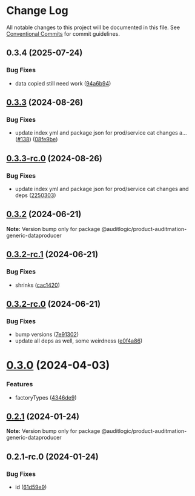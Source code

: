 # Change Log

All notable changes to this project will be documented in this file.
See [Conventional Commits](https://conventionalcommits.org) for commit guidelines.

## 0.3.4 (2025-07-24)


### Bug Fixes

* data copied still need work ([94a6b94](https://github.com/zerobias-org/product/commit/94a6b942fb0516367548599d739529536132755a))





## [0.3.3](https://github.com/auditlogic/product/compare/@auditlogic/product-auditmation-generic-dataproducer@0.3.2...@auditlogic/product-auditmation-generic-dataproducer@0.3.3) (2024-08-26)


### Bug Fixes

* update index yml and package json for prod/service cat changes a… ([#138](https://github.com/auditlogic/product/issues/138)) ([08fe9be](https://github.com/auditlogic/product/commit/08fe9beb1c8457462a19bc69caa02e6212d97e1a))





## [0.3.3-rc.0](https://github.com/auditlogic/product/compare/@auditlogic/product-auditmation-generic-dataproducer@0.3.2...@auditlogic/product-auditmation-generic-dataproducer@0.3.3-rc.0) (2024-08-26)


### Bug Fixes

* update index yml and package json for prod/service cat changes and deps ([2250303](https://github.com/auditlogic/product/commit/225030363a363608240135b7ebed386b28f01e4b))





## [0.3.2](https://github.com/auditlogic/product/compare/@auditlogic/product-auditmation-generic-dataproducer@0.3.2-rc.1...@auditlogic/product-auditmation-generic-dataproducer@0.3.2) (2024-06-21)

**Note:** Version bump only for package @auditlogic/product-auditmation-generic-dataproducer





## [0.3.2-rc.1](https://github.com/auditlogic/product/compare/@auditlogic/product-auditmation-generic-dataproducer@0.3.2-rc.0...@auditlogic/product-auditmation-generic-dataproducer@0.3.2-rc.1) (2024-06-21)


### Bug Fixes

* shrinks ([cac1420](https://github.com/auditlogic/product/commit/cac14200fefcd8183ab69fe89a47bd3f70f563e9))





## [0.3.2-rc.0](https://github.com/auditlogic/product/compare/@auditlogic/product-auditmation-generic-dataproducer@0.3.0...@auditlogic/product-auditmation-generic-dataproducer@0.3.2-rc.0) (2024-06-21)


### Bug Fixes

* bump versions ([7e91302](https://github.com/auditlogic/product/commit/7e913023b8b312150ed7762c32fbbe616be71de5))
* update all deps as well, some weirdness ([e0f4a86](https://github.com/auditlogic/product/commit/e0f4a864714e2d3de6bbf3da014d5312fe53be2f))





# [0.3.0](https://github.com/auditlogic/product/compare/@auditlogic/product-auditmation-generic-dataproducer@0.2.1...@auditlogic/product-auditmation-generic-dataproducer@0.3.0) (2024-04-03)


### Features

* factoryTypes ([4346de9](https://github.com/auditlogic/product/commit/4346de92693aee892fccf725338ffc7b80ab182b))





## [0.2.1](https://github.com/auditlogic/product/compare/@auditlogic/product-auditmation-generic-dataproducer@0.2.1-rc.0...@auditlogic/product-auditmation-generic-dataproducer@0.2.1) (2024-01-24)

**Note:** Version bump only for package @auditlogic/product-auditmation-generic-dataproducer





## 0.2.1-rc.0 (2024-01-24)


### Bug Fixes

* id ([61d59e9](https://github.com/auditlogic/product/commit/61d59e994d26c1e417645e0c6c1e7d81af3a9606))
